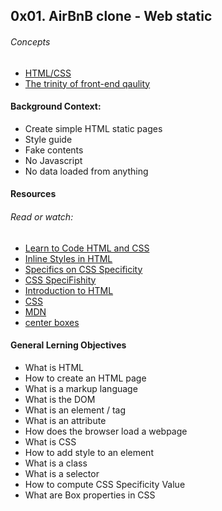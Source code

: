 ## 0x01. AirBnB clone - Web static


###### Concepts

  * [HTML/CSS](https://intranet.alxswe.com/concepts/2)
  * [The trinity of front-end qaulity](https://intranet.alxswe.com/concepts/4)


#### Background Context:

  * Create simple HTML static pages
  * Style guide
  * Fake contents
  * No Javascript
  * No data loaded from anything


#### Resources
###### Read or watch:

  * [Learn to Code HTML and CSS](https://intranet.alxswe.com/rltoken/T9KyiA6_Tm3Ny6oTn08S-A)
  * [Inline Styles in HTML](https://intranet.alxswe.com/rltoken/7NdYbImFNofpB_FXXn3otg)
  * [Specifics on CSS Specificity](https://intranet.alxswe.com/rltoken/z_OTPFCjmhXJJi7KJqBCbQ)
  * [CSS SpeciFishity](https://intranet.alxswe.com/rltoken/orI812cozq-yd2769VdM_w)
  * [Introduction to HTML](https://intranet.alxswe.com/rltoken/okP4V3RxFXHkEcQo19AnuQ)
  * [CSS](https://intranet.alxswe.com/rltoken/Ir8Ka59FO6Z_vJQ-gkSG_w)
  * [MDN](https://intranet.alxswe.com/rltoken/BpSXtcWOGH0UT4XLCoQyJg)
  * [center boxes](https://intranet.alxswe.com/rltoken/Tlje4XYwyZbUfHkQWGi1WQ)


#### General Lerning Objectives

  * What is HTML
  * How to create an HTML page
  * What is a markup language
  * What is the DOM
  * What is an element / tag
  * What is an attribute
  * How does the browser load a webpage
  * What is CSS
  * How to add style to an element
  * What is a class
  * What is a selector
  * How to compute CSS Specificity Value
  * What are Box properties in CSS
